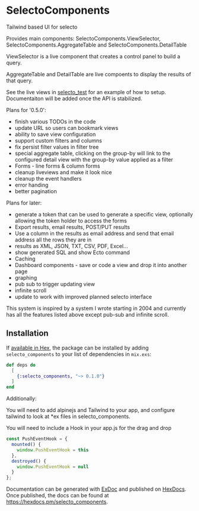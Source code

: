 # SelectoComponents

Tailwind based UI for selecto

Provides main components: SelectoComponents.ViewSelector, SelectoComponents.AggregateTable and SelectoComponents.DetailTable

ViewSelector is a live component that creates a control panel to build a query.

AggregateTable and DetailTable are live compoents to display the results of that query.

See the live views in [selecto_test](https://github.com/seeken/selecto_test) for an example of how to setup. Documentaiton will be added once the API is stabilized.

Plans for '0.5.0':

- finish various TODOs in the code
- update URL so users can bookmark views
- ability to save view configuration
- support custom filters and columns
- fix persist filter values in filter tree
- special aggregate table, clicking on the group-by will link to the configured detail view with the group-by value applied as a filter
- Forms - line forms & column forms
- cleanup liveviews and make it look nice
- cleanup the event handlers
- error handing
- better pagination

Plans for later:

- generate a token that can be used to generate a specific view, optionally allowing the token holder to access the forms
- Export results, email results, POST/PUT results
- Use a column in the results as email address and send that email address all the rows they are in
- results as XML, JSON, TXT, CSV, PDF, Excel...
- show generated SQL and show Ecto command
- Caching
- Dashboard components - save or code a view and drop it into another page
- graphing
- pub sub to trigger updating view
- infinite scroll
- update to work with improved planned selecto interface

This system is inspired by a system I wrote starting in 2004 and currently has all the features listed above except pub-sub and infinite scroll.

## Installation

If [available in Hex](https://hex.pm/docs/publish), the package can be installed
by adding `selecto_components` to your list of dependencies in `mix.exs`:

```elixir
def deps do
  [
    {:selecto_components, "~> 0.1.0"}
  ]
end
```

Additionally:

You will need to add alpinejs and Tailwind to your app, and configure tailwind to look at *ex files in selecto_components.

You will need to include a Hook in your app.js for the drag and drop

```javascript
const PushEventHook = {
  mounted() {
    window.PushEventHook = this
  },
  destroyed() {
    window.PushEventHook = null
  }
};
```

Documentation can be generated with [ExDoc](https://github.com/elixir-lang/ex_doc)
and published on [HexDocs](https://hexdocs.pm). Once published, the docs can
be found at <https://hexdocs.pm/selecto_components>.
